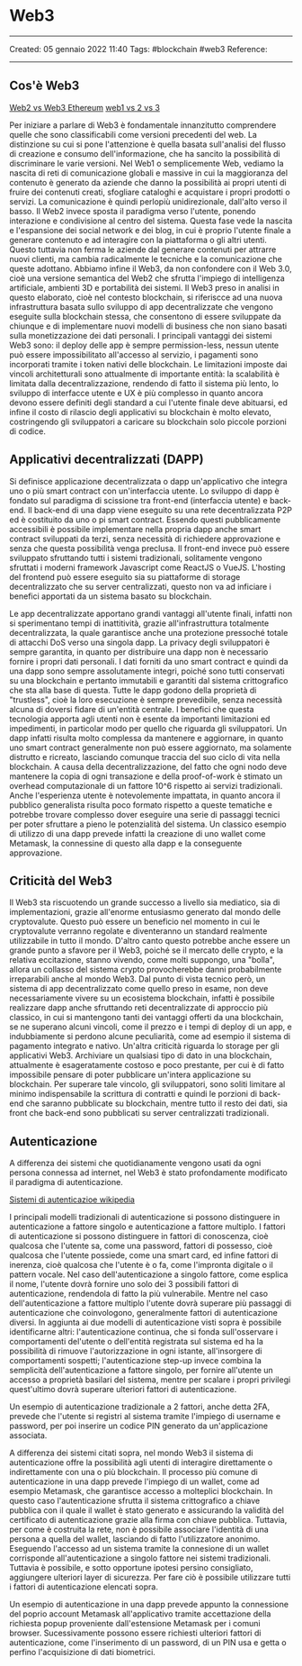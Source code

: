 # Web3
---
Created: 05 gennaio 2022 11:40
Tags: #blockchain #web3 
Reference:

---
## Cos'è Web3
[Web2 vs Web3 Ethereum](https://ethereum.org/it/developers/docs/web2-vs-web3/)
[web1 vs 2 vs 3](https://www.themarketingfreaks.com/2014/02/web-1-0-web-2-0-e-web-3-0/)

Per iniziare a parlare di Web3 è fondamentale innanzitutto comprendere quelle che sono classificabili come versioni precedenti del web. La distinzione su cui si pone l'attenzione è quella basata sull'analisi del flusso di creazione e consumo dell'informazione, che ha sancito la possibilità di discriminare le varie versioni.
Nel Web1 o semplicemente Web, vediamo la nascita di reti di comunicazione globali e massive in cui la maggioranza del contenuto è generato da aziende che danno la possibilità ai propri utenti di fruire dei contenuti creati, sfogliare cataloghi e acquistare i propri prodotti o servizi. La comunicazione è quindi perlopiù unidirezionale, dall'alto verso il basso.
Il Web2 invece sposta il paradigma verso l'utente, ponendo interazione e condivisione al centro del sistema.
Questa fase vede la nascita e l'espansione dei social network e dei blog, in cui è proprio l'utente finale a generare contenuto e ad interagire con la piattaforma o gli altri utenti. Questo tuttavia non ferma le aziende dal generare contenuti per attrarre nuovi clienti, ma cambia radicalmente le tecniche e la comunicazione che queste adottano.
Abbiamo infine il Web3, da non confondere con il Web 3.0, cioè una versione semantica del Web2 che sfrutta l'impiego di intelligenza artificiale, ambienti 3D e portabilità dei sistemi.
Il Web3 preso in analisi in questo elaborato, cioè nel contesto blockchain, si riferiscce ad una nuova infrastruttura basata sullo sviluppo di app decentralizzate che vengono eseguite sulla blockchain stessa, che consentono di essere sviluppate da chiunque e di implementare nuovi modelli di business che non siano basati sulla monetizzazione dei dati personali.
I principali vantaggi dei sistemi Web3 sono: il deploy delle app è sempre permission-less, nessun utente può essere impossibilitato all'accesso al servizio, i pagamenti sono incorporati tramite i token nativi delle blockchain.
Le limitazioni imposte dai vincoli architetturali sono attualmente di importante entità: la scalabilità è limitata dalla decentralizzazione, rendendo di fatto il sistema più lento, lo sviluppo di interfacce utente e UX è più complesso in quanto ancora devono essere definiti degli standard a cui l'utente finale deve abituarsi, ed infine il costo di rilascio degli applicativi su blockchain è molto elevato, costringendo gli sviluppatori a caricare su blockchain solo piccole porzioni di codice.

## Applicativi decentralizzati (DAPP)
Si definisce applicazione decentralizzata o dapp un'applicativo che integra uno o più smart contract con un'interfaccia utente. 
Lo sviluppo di dapp è fondato sul paradigma di scissione tra front-end (interfaccia utente) e back-end.
Il back-end di una dapp viene eseguito su una rete decentralizzata P2P ed è costituito da uno o pi smart contract. Essendo questi pubblicamente accessibili è possibile implementare nella propria dapp anche smart contract sviluppati da terzi, senza necessità di richiedere approvazione e senza che questa possibilità venga preclusa.
Il front-end invece può essere sviluppato sfruttando tutti i sistemi tradizionali, solitamente vengono sfruttati i moderni framework Javascript come ReactJS o VueJS. L'hosting del frontend può essere eseguito sia su piattaforme di storage decentralizzato che su server centralizzati, questo non va ad inficiare i benefici apportati da un sistema basato su blockchain.

Le app decentralizzate apportano grandi vantaggi all'utente finali, infatti non si sperimentano tempi di inattitività, grazie all'infrastruttura totalmente decentralizzata, la quale garantisce anche una protezione pressoché totale di attacchi DoS verso una singola dapp.
La privacy degli sviluppatori è sempre garantita, in quanto per distribuire una dapp non è necessario fornire i propri dati personali.
I dati forniti da uno smart contract e quindi da una dapp sono sempre assolutamente integri, poiché sono tutti conservati su una blockchain e pertanto immutabili e garantiti dal sistema crittografico che sta alla base di questa. 
Tutte le dapp godono della proprietà di "trustless", cioè la loro esecuzione è sempre prevedibile, senza necessità alcuna di doversi fidare di un'entità centrale.
I benefici che questa tecnologia apporta agli utenti non è esente da importanti limitazioni ed impedimenti, in particolar modo per quello che riguarda gli sviluppatori.
Un dapp infatti risulta molto complessa da mantenere e aggiornare, in quanto uno smart contract generalmente non può essere aggiornato, ma solamente distrutto e ricreato, lasciando comunque traccia del suo ciclo di vita nella blockchain.
A causa della decentralizzazione, del fatto che ogni nodo deve mantenere la copia di ogni transazione e della proof-of-work è stimato un overhead computazionale di un fattore 10^6 rispetto ai servizi tradizionali.
Anche l'esperienza utente è notevolemente impattata, in quanto ancora il pubblico generalista risulta poco formato rispetto a queste tematiche e potrebbe trovare complesso dover eseguire una serie di passaggi tecnici per poter sfruttare a pieno le potenzialità del sistema. Un classico esempio di utilizzo di una dapp prevede infatti la creazione di uno wallet come Metamask, la connessine di questo alla dapp e la conseguente approvazione.

## Criticità del Web3
Il Web3 sta riscuotendo un grande successo a livello sia mediatico, sia di implementazioni, grazie all'enorme entusiasmo generato dal mondo delle cryptovalute. Questo può essere un beneficio nel momento in cui le cryptovalute verranno regolate e diventeranno un standard realmente utilizzabile in tutto il mondo. D'altro canto questo potrebbe anche essere un grande punto a sfavore per il Web3, poiché se il mercato delle crypto, e la relativa eccitazione, stanno vivendo, come molti suppongo, una "bolla", allora un collasso del sistema crypto provocherebbe danni probabilmente irreparabili anche al mondo Web3.
Dal punto di vista tecnico però, un sistema di app decentralizzato come quello preso in esame, non deve necessariamente vivere su un ecosistema blockchain, infatti è possibile realizzare dapp anche sfruttando reti decentralizzate di approccio più classico, in cui si mantengono tanti dei vantaggi offerti da una blockchain, se ne superano alcuni vincoli, come il prezzo e i tempi di deploy di un app, e indubbiamente si perdono alcune peculiarità, come ad esempio il sistema di pagamento integrato e nativo.
Un'altra criticità riguarda lo storage per gli applicativi Web3. Archiviare un qualsiasi tipo di dato in una blockchain, attualmente è esageratamente costoso e poco prestante, per cui è di fatto impossibile pensare di poter pubblicare un'intera applicazione su blockchain. Per superare tale vincolo, gli sviluppatori, sono soliti limitare al minimo indispensabile la scrittura di contratti e quindi le porzioni di back-end che saranno pubblicate su blockchain, mentre tutto il resto dei dati, sia front che back-end sono pubblicati su server centralizzati tradizionali.

## Autenticazione
A differenza dei sistemi che quotidianamente vengono usati da ogni persona connessa ad internet, nel Web3 è stato profondamente modificato il paradigma di autenticazione.

[Sistemi di autenticazioe wikipedia](https://en.wikipedia.org/wiki/Authentication)

I principali modelli tradizionali di autenticazione si possono distinguere in autenticazione a fattore singolo e autenticazione a fattore multiplo.
I fattori di autenticazione si possono distinguere in fattori di conoscenza, cioè qualcosa che l'utente sa, come una password, fattori di possesso, cioè qualcosa che l'utente possiede, come una smart card, ed infine fattori di inerenza, cioè qualcosa che l'utente è o fa, come l'impronta digitale o il pattern vocale.
Nel caso dell'autenticazione a singolo fattore, come esplica il nome, l'utente dovrà fornire uno solo dei 3 possibili fattori di autenticazione, rendendola di fatto la più vulnerabile.
Mentre nel caso dell'autenticazione a fattore multiplo l'utente dovrà superare più passaggi di autenticazione che coinvologono, generalmente fattori di autenticazione diversi.
In aggiunta ai due modelli di autenticazione visti sopra è possibile identificarne altri:
l'autenticazione continua, che si fonda sull'osservare i comportamenti del'utente o dell'entità registrata sul sistema ed ha la possibilità di rimuove l'autorizzazione in ogni istante, all'insorgere di comportamenti sospetti;
l'autenticazione step-up invece combina la semplicità dell'autenticazione a fattore singolo, per fornire all'utente un accesso a proprietà basilari del sistema, mentre per scalare i propri privilegi quest'ultimo dovrà superare ulteriori fattori di autenticazione.

Un esempio di autenticazione tradizionale a 2 fattori, anche detta 2FA, prevede che l'utente si registri al sistema tramite l'impiego di username e password, per poi inserire un codice PIN generato da un'applicazione associata.

A differenza dei sistemi citati sopra, nel mondo Web3 il sistema di autenticazione offre la possibilità agli utenti di interagire direttamente o indirettamente con una o più blockchain.
Il processo più comune di autenticazione in una dapp prevede l'impiego di un wallet, come ad esempio Metamask, che garantisce accesso a molteplici blockchain. In questo caso l'autenticazione sfrutta il sistema crittografico a chiave pubblica con il quale il wallet è stato generato e assicurando la validità del certificato di autenticazione grazie alla firma con chiave pubblica. Tuttavia, per come è costruita la rete, non è possibile associare l'identità di una persona a quella del wallet, lasciando di fatto l'utilizzatore anonimo.
Eseguendo l'accesso ad un sistema tramite la connesione di un wallet corrisponde all'autenticazione a singolo fattore nei sistemi tradizionali. Tuttavia è possibile, e sotto opportune ipotesi persino consigliato, aggiungere ulteriori layer di sicurezza. Per fare ciò è possibile utilizzare tutti i fattori di autenticazione elencati sopra. 

Un esempio di autenticazione in una dapp prevede appunto la connessione del poprio account Metamask all'applicativo tramite accettazione della richiesta popup proveniente dall'estensione Metamask per i comuni browser. Sucessivamente possono essere richiesti ulteriori fattori di autenticazione, come l'inserimento di un password, di un PIN usa e getta o perfino l'acquisizione di dati biometrici.


[]() 
